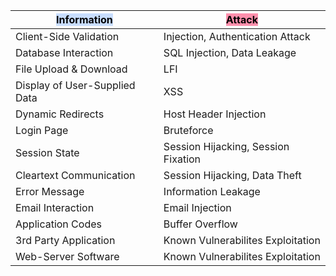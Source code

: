| <mark style="background: #ADCCFFA6;">Information</mark>                   | <mark style="background: #FF5582A6;">Attack</mark>                              |
| ----------------------------- | ----------------------------------- |
| Client-Side Validation        | Injection, Authentication Attack    |
| Database Interaction          | SQL Injection, Data Leakage         |
| File Upload & Download        | LFI                                 |
| Display of User-Supplied Data | XSS                                 |
| Dynamic Redirects             | Host Header Injection               |
| Login Page                    | Bruteforce                          |
| Session State                 | Session Hijacking, Session Fixation |
| Cleartext Communication       | Session Hijacking, Data Theft       |
| Error Message                 | Information Leakage                 |
| Email Interaction             | Email Injection                     |
| Application Codes             | Buffer Overflow                     |
| 3rd Party Application         | Known Vulnerabilites Exploitation   |
| Web-Server Software           | Known Vulnerabilites Exploitation   | 
